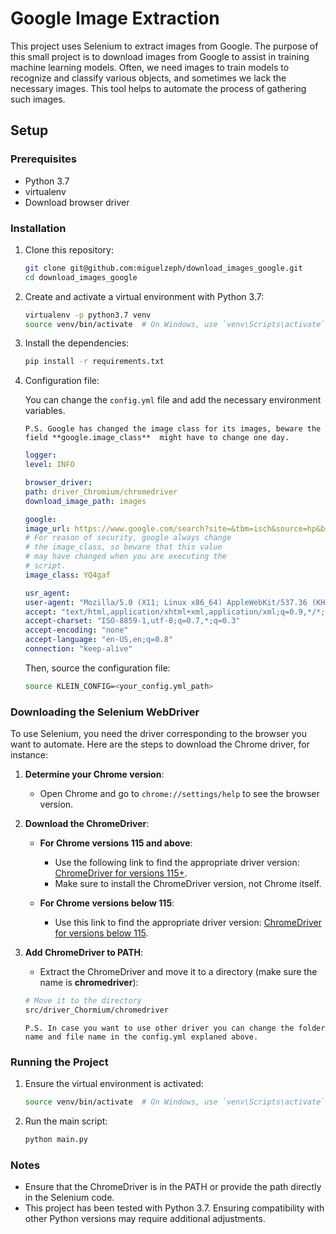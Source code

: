 # Google Image Extraction

This project uses Selenium to extract images from Google. The purpose of this small project is to download images from Google to assist in training machine learning models. Often, we need images to train models to recognize and classify various objects, and sometimes we lack the necessary images. This tool helps to automate the process of gathering such images.

## Setup

### Prerequisites

- Python 3.7
- virtualenv
- Download browser driver

### Installation

1. Clone this repository:

    ```bash
    git clone git@github.com:miguelzeph/download_images_google.git
    cd download_images_google
    ```

2. Create and activate a virtual environment with Python 3.7:

    ```bash
    virtualenv -p python3.7 venv
    source venv/bin/activate  # On Windows, use `venv\Scripts\activate`
    ```

3. Install the dependencies:

    ```bash
    pip install -r requirements.txt
    ```

4. Configuration file:

    You can change the `config.yml` file and add the necessary environment variables.

    `P.S. Google has changed the image class for its images, beware the field **google.image_class**  might have to change one day.`

    ```yaml
    logger:
    level: INFO

    browser_driver:
    path: driver_Chromium/chromedriver
    download_image_path: images

    google:
    image_url: https://www.google.com/search?site=&tbm=isch&source=hp&biw=1873&bih=990&
    # For reason of security, google always change
    # the image_class, so beware that this value
    # may have changed when you are executing the
    # script.
    image_class: YQ4gaf

    usr_agent:
    user-agent: "Mozilla/5.0 (X11; Linux x86_64) AppleWebKit/537.36 (KHTML, like Gecko) Chrome/51.0.2704.103 Safari/537.36"
    accept: "text/html,application/xhtml+xml,application/xml;q=0.9,*/*;q=0.8"
    accept-charset: "ISO-8859-1,utf-8;q=0.7,*;q=0.3"
    accept-encoding: "none"
    accept-language: "en-US,en;q=0.8"
    connection: "keep-alive"
    ```

    Then, source the configuration file:

    ```bash
    source KLEIN_CONFIG=<your_config.yml_path>
    ```
### Downloading the Selenium WebDriver

To use Selenium, you need the driver corresponding to the browser you want to automate. Here are the steps to download the Chrome driver, for instance:

1. **Determine your Chrome version**:
    - Open Chrome and go to `chrome://settings/help` to see the browser version.

2. **Download the ChromeDriver**:

    - **For Chrome versions 115 and above**:
        - Use the following link to find the appropriate driver version: [ChromeDriver for versions 115+](https://googlechromelabs.github.io/chrome-for-testing/#stable).
        - Make sure to install the ChromeDriver version, not Chrome itself.

    - **For Chrome versions below 115**:
        - Use this link to find the appropriate driver version: [ChromeDriver for versions below 115](https://www.selenium.dev/documentation/en/webdriver/driver_requirements/).

3. **Add ChromeDriver to PATH**:
    - Extract the ChromeDriver and move it to a directory (make sure the name is **chromedriver**):
    ```bash
    # Move it to the directory
    src/driver_Chormium/chromedriver
    ```

    `P.S. In case you want to use other driver you can change the folder name and file name in the config.yml explaned above.`

### Running the Project

1. Ensure the virtual environment is activated:

    ```bash
    source venv/bin/activate  # On Windows, use `venv\Scripts\activate`
    ```

2. Run the main script:

    ```bash
    python main.py
    ```

### Notes

- Ensure that the ChromeDriver is in the PATH or provide the path directly in the Selenium code.
- This project has been tested with Python 3.7. Ensuring compatibility with other Python versions may require additional adjustments.
